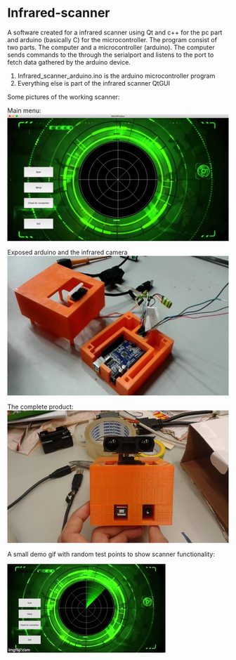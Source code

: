 # Infrared-scanner
A software created for a infrared scanner using Qt and c++ for the pc part and arduino (basically C) for the microcontroller. 
The program consist of two parts. The computer and a microcontroller (arduino).
The computer sends commands to the through the serialport and listens to the port to fetch data gathered by the arduino device.

1. Infrared_scanner_arduino.ino is the arduino microcontroller program
2. Everything else is part of the infrared scanner QtGUI


Some pictures of the working scanner:

Main menu:
![alt tag](https://github.com/Arthil/Infrared-scanner/blob/master/Scanner%20pictures/Infrared%20scanner%20menu.png?raw=true)

Exposed arduino and the infrared camera
![alt tag](https://github.com/Arthil/Infrared-scanner/blob/master/Scanner%20pictures/infrared%20scanner%20inside.jpg?raw=true)

The complete product:
![alt tag](https://github.com/Arthil/Infrared-scanner/blob/master/Scanner%20pictures/infrared%20scanner.jpg?raw=true)

A small demo gif with random test points to show scanner functionality:

![alt tag](https://github.com/Arthil/Infrared-scanner/blob/master/Scanner%20pictures/infrared%20scanner%20test.gif?raw=true)
